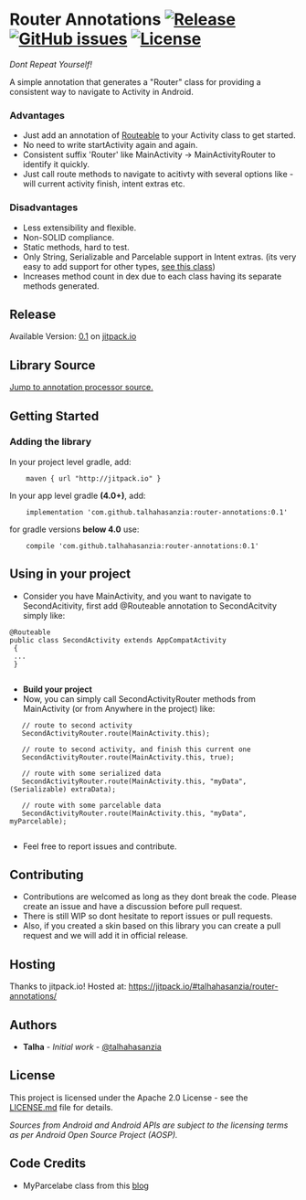 
# Router Annotations  [![Release](https://jitpack.io/v/talhahasanzia/router-annotations.svg)](https://jitpack.io/#talhahasanzia/router-annotations/0.1)  [![GitHub issues](https://img.shields.io/github/issues/talhahasanzia/router-annotations.svg)](https://github.com/talhahasanzia/router-annotations/issues)   [![License](https://img.shields.io/badge/License-Apache%202.0-blue.svg)](https://opensource.org/licenses/Apache-2.0)
*Dont Repeat Yourself!*


A simple annotation that generates a "Router" class for providing a consistent way to navigate to Activity in Android.




### Advantages
- Just add an annotation of [Routeable](https://github.com/talhahasanzia/router-annotations/blob/master/annotation/src/main/java/com/talhahasanzia/annotation/Routeable.java) to your Activity class to get started.
- No need to write startActivity again and again.
- Consistent suffix 'Router' like MainActivity -> MainActivityRouter to identify it quickly.
- Just call route methods to navigate to acitivty with several options like - will current activity finish, intent extras etc.


### Disadvantages
- Less extensibility and flexible.
- Non-SOLID compliance.
- Static methods, hard to test.
- Only String, Serializable and Parcelable support in Intent extras. (its very easy to add support for other types, [see this class](https://github.com/talhahasanzia/router-annotations/blob/master/processor/src/main/java/com/talhahasanzia/processor/RouteProcessor.java))
- Increases method count in dex due to each class having its separate methods generated.


## Release
Available Version:  [0.1](https://github.com/talhahasanzia/router-annotations/releases/tag/0.1) on [jitpack.io](https://jitpack.io/#talhahasanzia/router-annotations/0.1) 


## Library Source
[Jump to annotation processor source.](https://github.com/talhahasanzia/router-annotations/blob/master/processor/src/main/java/com/talhahasanzia/processor/RouteProcessor.java)

## Getting Started

### Adding the library

In your project level gradle, add:
```
    maven { url "http://jitpack.io" }
```

In your app level gradle **(4.0+)**, add:
```
    implementation 'com.github.talhahasanzia:router-annotations:0.1'
```
for gradle versions **below 4.0** use:
```
    compile 'com.github.talhahasanzia:router-annotations:0.1'
```
## Using in your project
- Consider you have MainActivity, and you want to navigate to SecondAcitivity, first add @Routeable annotation to SecondAcitvity simply like:
```
@Routeable
public class SecondActivity extends AppCompatActivity
 {
 ...
 }
  
 ```
- **Build your project**
- Now, you can simply call SecondActivityRouter methods from MainActivity (or from Anywhere in the project) like:

```
   // route to second activity
   SecondActivityRouter.route(MainActivity.this);
   
   // route to second activity, and finish this current one
   SecondActivityRouter.route(MainActivity.this, true);
   
   // route with some serialized data
   SecondActivityRouter.route(MainActivity.this, "myData", (Serializable) extraData);
   
   // route with some parcelable data
   SecondActivityRouter.route(MainActivity.this, "myData", myParcelable);
  
```

- Feel free to report issues and contribute.
  


## Contributing

- Contributions are welcomed as long as they dont break the code. Please create an issue and have a discussion before pull request.
- There is still WIP so dont hesitate to report issues or pull requests.
- Also, if you created a skin based on this library you can create a pull request and we will add it in official release.


## Hosting

Thanks to jitpack.io! Hosted at: https://jitpack.io/#talhahasanzia/router-annotations/

## Authors

* **Talha** - *Initial work* - [@talhahasanzia](https://github.com/talhahasanzia)

## License

This project is licensed under the Apache 2.0 License - see the [LICENSE.md](https://github.com/talhahasanzia/router-annotations/blob/master/LICENSE) file for details.

*Sources from Android and Android APIs are subject to the licensing terms as per Android Open Source Project (AOSP).*


## Code Credits
- MyParcelabe class from this [blog](https://guides.codepath.com/android/using-parcelable)
